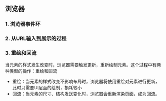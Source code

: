 
## 浏览器
### 1. 浏览器事件环
### 2. 从URL输入到展示的过程
### 3. 重绘和回流
当元素的样式发生改变时，浏览器需要触发更新，重新绘制元素。这个过程中有两种类型的操作：重绘和回流
- 重绘：当元素的样式改变不影响布局时，浏览器将使用重绘对元素进行更新，此时只需要UI层面的绘制，损耗较小
- 回流：当元素的尺寸、结构发送变化时，浏览器会重新渲染页面，成为回流。